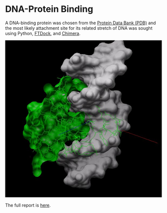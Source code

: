 
# DNA-Protein Binding

A DNA-binding protein was chosen from the [Protein Data Bank (PDB)][pdb] and the most
likely attachment site for its related stretch of DNA was sought using Python,
[FTDock][ftdock], and [Chimera][chimera].

<img src="images/chimera-cutaway.jpg" />

The full report is [here](report/Report.pdf).


[pdb]: http://www.rcsb.org/pdb/home/home.do
[ftdock]: http://www.sbg.bio.ic.ac.uk/docking/ftdock.html
[chimera]: https://www.cgl.ucsf.edu/chimera/




